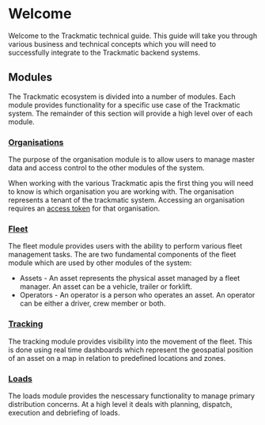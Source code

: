 # Welcome

Welcome to the Trackmatic technical guide. This guide will take you through various business and technical concepts which you will need to successfully integrate to the Trackmatic backend systems.

## Modules

The Trackmatic ecosystem is divided into a number of modules. Each module provides functionality for a specific use case of the Trackmatic system. The remainder of this section will provide a high level over of each module.

### [Organisations](rest/organisations)

The purpose of the organisation module is to allow users to manage master data and access control to the other modules of the system.

When working with the various Trackmatic apis the first thing you will need to know is which organisation you are working with. The organisation represents a tenant of the trackmatic system. Accessing an organisation requires an [access token](/rest) for that organisation.


### [Fleet](rest/fleet)

The fleet module provides users with the ability to perform various fleet management tasks. The are two fundamental components of the fleet module which are used by other modules of the system:

- Assets - An asset represents the physical asset managed by a fleet manager. An asset can be a vehicle, trailer or forklift.
- Operators - An operator is a person who operates an asset. An operator can be either a driver, crew member or both.

### [Tracking](rest/tracking)

The tracking module provides visibility into the movement of the fleet. This is done using real time dashboards which represent the geospatial position of an asset on a map in relation to predefined locations and zones.

### [Loads](rest/loads)

The loads module provides the nescessary functionality to manage primary distribution concerns. At a high level it deals with planning, dispatch, execution and debriefing of loads.